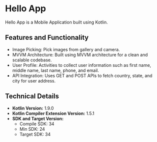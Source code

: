 # Hello App

Hello App is a Mobile Application built using Kotlin.

## Features and Functionality

* Image Picking: Pick images from gallery and camera.
* MVVM Architecture: Built using MVVM architecture for a clean and scalable codebase.
* User Profile: Activities to collect user information such as first name, middle name, last name, phone, and email.
* API Integration: Uses GET and POST APIs to fetch country, state, and city for user address.

## Technical Details

* **Kotlin Version:** 1.9.0
* **Kotlin Compiler Extension Version:** 1.5.1
* **SDK and Target Version:**
  + Compile SDK: 34
  + Min SDK: 24
  + Target SDK: 34
